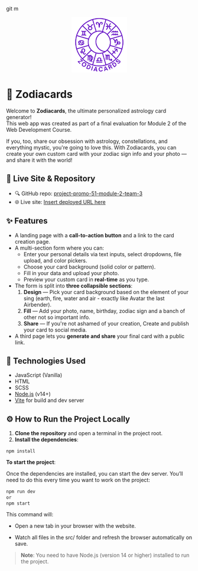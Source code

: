 git m<p align="center">
  <img src="./public/images/Logo darkPurple.png" alt="Zodiacards logo" width="150" />
</p>

# 🏹 Zodiacards

Welcome to **Zodiacards**, the ultimate personalized astrology card generator!  
This web app was created as part of a final evaluation for Module 2 of the Web Development Course.

If you, too, share our obsession with astrology, constellations, and everything mystic, you're going to love this. With Zodiacards, you can create your own custom card with your zodiac sign info and your photo — and share it with the world!

## 🔗 Live Site & Repository

- 🔍 GitHub repo: [project-promo-51-module-2-team-3](https://github.com/Paula-51/project-promo-51-module-2-team-3)
- 🌐 Live site: [Insert deployed URL here](https://your-live-site-url.com)

## ✨ Features

- A landing page with a **call-to-action button** and a link to the card creation page.
- A multi-section form where you can:
  - Enter your personal details via text inputs, select dropdowns, file upload, and color pickers.
  - Choose your card background (solid color or pattern).
  - Fill in your data and upload your photo.
  - Preview your custom card in **real-time** as you type.
- The form is split into **three collapsible sections**:
  1. **Design** — Pick your card background based on the element of your sing (earth, fire, water and air - exactly like Avatar the last Airbender).
  2. **Fill** — Add your photo, name, birthday, zodiac sign and a banch of other not so important info.
  3. **Share** — If you're not ashamed of your creation, Create and publish your card to social media.
- A third page lets you **generate and share** your final card with a public link.

## 🧰 Technologies Used

- JavaScript (Vanilla)
- HTML
- SCSS
- [Node.js](https://nodejs.org/) (v14+)
- [Vite](https://vitejs.dev/) for build and dev server

## ⚙️ How to Run the Project Locally

1. **Clone the repository** and open a terminal in the project root.
2. **Install the dependencies**:

```
npm install
```

**To start the project**:

Once the dependencies are installed, you can start the dev server.
You’ll need to do this every time you want to work on the project:

```
npm run dev
or
npm start
```

This command will:

- Open a new tab in your browser with the website.

- Watch all files in the src/ folder and refresh the browser automatically on save.

> **Note**: You need to have Node.js (version 14 or higher) installed to run the project.